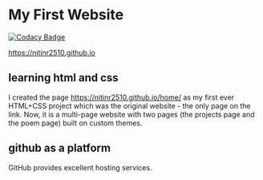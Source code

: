 # My First Website 

[![Codacy Badge](https://api.codacy.com/project/badge/Grade/f495326c22364d74850792f62b2f8594)](https://app.codacy.com/manual/NitinR2510/nitinr2510.github.io?utm_source=github.com&utm_medium=referral&utm_content=NitinR2510/nitinr2510.github.io&utm_campaign=Badge_Grade_Dashboard)

https://nitinr2510.github.io
## learning html and css

I created the page https://nitinr2510.github.io/home/  as my first ever HTML+CSS project which was the original website - the only page on the link. Now, it is a multi-page website with two pages (the projects page and the poem page) built on custom themes.

## github as a platform

GitHub provides excellent hosting services. 


 
 
